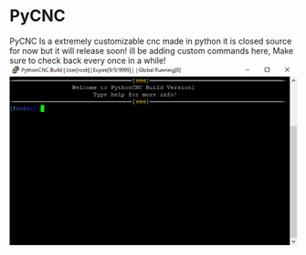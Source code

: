 # PyCNC
PyCNC Is a extremely customizable cnc made in python it is closed source for now but it will release soon! 
ill be adding custom commands here, Make sure to check back every once in a while!
![Screenshot](image.png)
